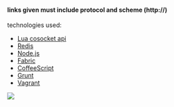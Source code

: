 #### links given must include protocol and scheme (http://)

technologies used:

- [Lua cosocket api](https://github.com/openresty/lua-nginx-module)
- [Redis](http://redis.io/)
- [Node.js](https://nodejs.org/)
- [Fabric](http://www.fabfile.org/)
- [CoffeeScript](http://coffeescript.org/)
- [Grunt](http://gruntjs.com/)
- [Vagrant](https://www.vagrantup.com/)

![](http://i.imgur.com/1XG2zIm.jpg)
